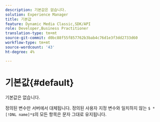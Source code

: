 ```yaml
---
description: 기본값은 없습니다.
solution: Experience Manager
title: 기본값
feature: Dynamic Media Classic,SDK/API
role: Developer,Business Practitioner
translation-type: tm+mt
source-git-commit: d0bc88f55f857762b3bab4c76d1e3f3dd2733d60
workflow-type: tm+mt
source-wordcount: '43'
ht-degree: 4%

---
```



# 기본값{#default}

기본값은 없습니다.

정의된 변수만 서버에서 대체됩니다. 정의된 사용자 지정 변수와 일치하지 않는 `$ *[!DNL name]*$`의 모든 항목은 문자 그대로 유지됩니다.
